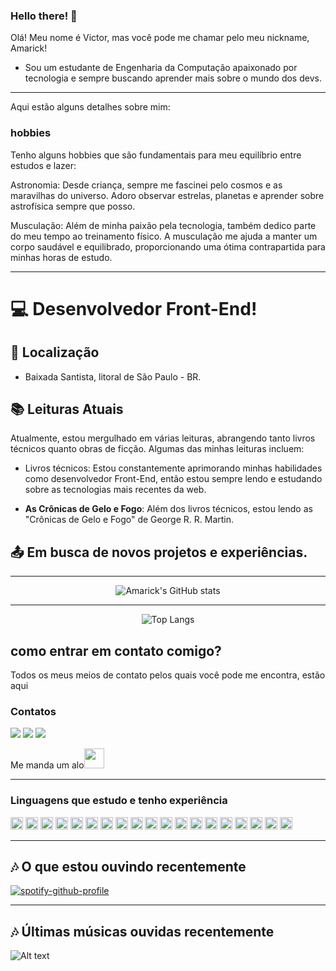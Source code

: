 

### Hello there! 👋

Olá! Meu nome é Victor, mas você pode me chamar pelo meu nickname, Amarick!
- Sou um estudante de Engenharia da Computação apaixonado por tecnologia e sempre buscando aprender mais sobre o mundo dos devs.
----------------------------------------------------------------------------------
Aqui estão alguns detalhes sobre mim:

### hobbies
Tenho alguns hobbies que são fundamentais para meu equilíbrio entre estudos e lazer:

Astronomia: Desde criança, sempre me fascinei pelo cosmos e as maravilhas do universo. Adoro observar estrelas, planetas e aprender sobre astrofísica sempre que posso.

Musculação: Além de minha paixão pela tecnologia, também dedico parte do meu tempo ao treinamento físico. A musculação me ajuda a manter um corpo saudável e equilibrado, proporcionando uma ótima contrapartida para minhas horas de estudo.
  
----------------------------------------------------------------------------------

# :computer: Desenvolvedor Front-End!

## :house_with_garden: Localização

- Baixada Santista, litoral de São Paulo - BR.

## :books: Leituras Atuais

Atualmente, estou mergulhado em várias leituras, abrangendo tanto livros técnicos quanto obras de ficção. Algumas das minhas leituras incluem:

- Livros técnicos: Estou constantemente aprimorando minhas habilidades como desenvolvedor Front-End, então estou sempre lendo e estudando sobre as tecnologias mais recentes da web.

- **As Crônicas de Gelo e Fogo**: Além dos livros técnicos, estou lendo as "Crônicas de Gelo e Fogo" de George R. R. Martin.

## :outbox_tray: Em busca de novos projetos e experiências.
 ----------------------------------------------------------------------------------
<div align="center">

  ![Amarick's GitHub stats](https://github-readme-stats.vercel.app/api?username=Amarick&show&hide=stars,prs&count_private=true_icons=true&theme=radical&count_private=true)

  ----------------------------------------------------------------------------------

  ![Top Langs](https://github-readme-stats-git-masterrstaa-rickstaa.vercel.app/api/top-langs/?username=Amarick&bg_color=000&border_color=30A3DC&title_color=E94D5F&text_color=FFF)

</div>

## como entrar em contato comigo?
<P>Todos os meus meios de contato pelos quais você pode me encontra, estão aqui</P>

 ### Contatos 
<div>
<a href = "mailto:victorflamaro@gmail.com"><img src="https://img.shields.io/badge/Gmail-D14836?style=for-the-badge&logo=gmail&logoColor=white" target="_blank"></a>
<a href="https://www.linkedin.com/in/victor-amaro-85b72b200/" target="_blank"><img src="https://img.shields.io/badge/-LinkedIn-%230077B5?style=for-the-badge&logo=linkedin&logoColor=white" target="_blank"></a>   
<a href="https://discordapp.com/users/728912729154387998" target="_blank">
  <img src="https://img.shields.io/badge/Discord-7289DA?style=for-the-badge&logo=discord&logoColor=white" target="_blank">
</a>
<p>Me manda um alo<img src="https://github.com/TheDudeThatCode/TheDudeThatCode/blob/master/Assets/Handshake.gif" height="32px"></P>



----------------------------------------------------------------------------------
### Linguagens que estudo e tenho experiência

<code><img height="20" src="https://img.shields.io/badge/Java-ED8B00?style=for-the-badge&logo=java&logoColor=white"></code>
<code><img height="20" src="https://img.shields.io/badge/Git-F05032?style=for-the-badge&logo=git&logoColor=white"></code>
<code><img height="20" src="https://img.shields.io/badge/JavaScript-323330?style=for-the-badge&logo=javascript&logoColor=F7DF1E"></code>
<code><img height="20" src="https://img.shields.io/badge/TypeScript-007ACC?style=for-the-badge&logo=typescript&logoColor=white"></code>
<code><img height="20" src="https://img.shields.io/badge/C%23-239120?style=for-the-badge&logo=c-sharp&logoColor=white"></code>
<code><img height="20" src="https://img.shields.io/badge/Python-3776AB?style=for-the-badge&logo=python&logoColor=white"></code>
<code><img height="20" src="https://img.shields.io/badge/HTML5-E34F26?style=for-the-badge&logo=html5&logoColor=white"></code>
<code><img height="20" src="https://img.shields.io/badge/CSS-239120?&style=for-the-badge&logo=css3&logoColor=white"></code>
<code><img height="20" src="https://img.shields.io/badge/JavaScript-F7DF1E?style=for-the-badge&logo=javascript&logoColor=black"></code>
<code><img height="20" src="https://img.shields.io/badge/Node.js-43853D?style=for-the-badge&logo=node.js&logoColor=white"></code>
<code><img height="20" src="https://img.shields.io/badge/JavaScript-323330?style=for-the-badge&logo=javascript&logoColor=F7DF1E"></code>
<code><img height="20" src="https://img.shields.io/badge/TypeScript-007ACC?style=for-the-badge&logo=typescript&logoColor=white"></code>
<code><img height="20" src="https://img.shields.io/badge/Sass-CC6699?style=for-the-badge&logo=sass&logoColor=white"></code>
<code><img height="20" src="https://img.shields.io/badge/Python-14354C?style=for-the-badge&logo=python&logoColor=white"></code>
<code><img height="20" src="https://img.shields.io/badge/C-00599C?style=for-the-badge&logo=c&logoColor=white"></code>
<code><img height="20" src="https://img.shields.io/badge/PHP-777BB4?style=for-the-badge&logo=php&logoColor=white"></code>
<code><img height="20" src="https://img.shields.io/badge/React-20232A?style=for-the-badge&logo=react&logoColor=61DAFB"></code>
<code><img height="20" src="https://img.shields.io/badge/React_Native-20232A?style=for-the-badge&logo=react&logoColor=61DAFB"></code>
<code><img height="20" src="https://img.shields.io/badge/Vue.js-35495E?style=for-the-badge&logo=vue.js&logoColor=4FC08D"></code>

----------------------------------------------------------------------------------
### <h2>:notes: O que estou ouvindo recentemente
[![spotify-github-profile](https://spotify-github-profile.vercel.app/api/view?uid=amaro2142&cover_image=true&theme=natemoo-re&show_offline=false&background_color=121212&interchange=false&bar_color=53b14f&bar_color_cover=false)](https://github.com/kittinan/spotify-github-profile)

----------------------------------------------------------------------------------
### <h2>:notes: Últimas músicas ouvidas recentemente
![Alt text](https://spotify-recently-played-readme.vercel.app/api?user=amaro2142&unique={true|1|on|yes})



